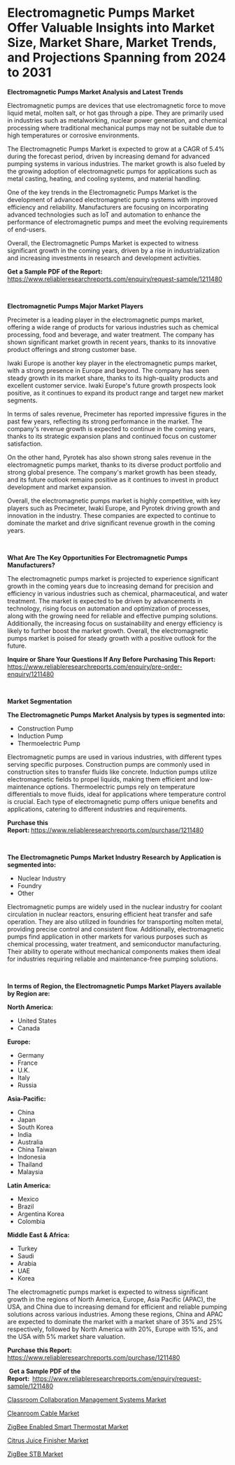 <p><h1>Electromagnetic Pumps Market Offer Valuable Insights into Market Size, Market Share, Market Trends, and Projections Spanning from 2024 to 2031</h1></p><p><strong>Electromagnetic Pumps Market Analysis and Latest Trends</strong></p>
<p><p>Electromagnetic pumps are devices that use electromagnetic force to move liquid metal, molten salt, or hot gas through a pipe. They are primarily used in industries such as metalworking, nuclear power generation, and chemical processing where traditional mechanical pumps may not be suitable due to high temperatures or corrosive environments. </p><p>The Electromagnetic Pumps Market is expected to grow at a CAGR of 5.4% during the forecast period, driven by increasing demand for advanced pumping systems in various industries. The market growth is also fueled by the growing adoption of electromagnetic pumps for applications such as metal casting, heating, and cooling systems, and material handling.</p><p>One of the key trends in the Electromagnetic Pumps Market is the development of advanced electromagnetic pump systems with improved efficiency and reliability. Manufacturers are focusing on incorporating advanced technologies such as IoT and automation to enhance the performance of electromagnetic pumps and meet the evolving requirements of end-users.</p><p>Overall, the Electromagnetic Pumps Market is expected to witness significant growth in the coming years, driven by a rise in industrialization and increasing investments in research and development activities.</p></p>
<p><strong>Get a Sample PDF of the Report:&nbsp;</strong> <a href="https://www.reliableresearchreports.com/enquiry/request-sample/1211480">https://www.reliableresearchreports.com/enquiry/request-sample/1211480</a></p>
<p>&nbsp;</p>
<p><strong>Electromagnetic Pumps Major Market Players</strong></p>
<p><p>Precimeter is a leading player in the electromagnetic pumps market, offering a wide range of products for various industries such as chemical processing, food and beverage, and water treatment. The company has shown significant market growth in recent years, thanks to its innovative product offerings and strong customer base.</p><p>Iwaki Europe is another key player in the electromagnetic pumps market, with a strong presence in Europe and beyond. The company has seen steady growth in its market share, thanks to its high-quality products and excellent customer service. Iwaki Europe's future growth prospects look positive, as it continues to expand its product range and target new market segments.</p><p>In terms of sales revenue, Precimeter has reported impressive figures in the past few years, reflecting its strong performance in the market. The company's revenue growth is expected to continue in the coming years, thanks to its strategic expansion plans and continued focus on customer satisfaction.</p><p>On the other hand, Pyrotek has also shown strong sales revenue in the electromagnetic pumps market, thanks to its diverse product portfolio and strong global presence. The company's market growth has been steady, and its future outlook remains positive as it continues to invest in product development and market expansion.</p><p>Overall, the electromagnetic pumps market is highly competitive, with key players such as Precimeter, Iwaki Europe, and Pyrotek driving growth and innovation in the industry. These companies are expected to continue to dominate the market and drive significant revenue growth in the coming years.</p></p>
<p>&nbsp;</p>
<p><strong>What Are The Key Opportunities For Electromagnetic Pumps Manufacturers?</strong></p>
<p><p>The electromagnetic pumps market is projected to experience significant growth in the coming years due to increasing demand for precision and efficiency in various industries such as chemical, pharmaceutical, and water treatment. The market is expected to be driven by advancements in technology, rising focus on automation and optimization of processes, along with the growing need for reliable and effective pumping solutions. Additionally, the increasing focus on sustainability and energy efficiency is likely to further boost the market growth. Overall, the electromagnetic pumps market is poised for steady growth with a positive outlook for the future.</p></p>
<p><strong>Inquire or Share Your Questions If Any Before Purchasing This Report:</strong> <a href="https://www.reliableresearchreports.com/enquiry/pre-order-enquiry/1211480">https://www.reliableresearchreports.com/enquiry/pre-order-enquiry/1211480</a></p>
<p>&nbsp;</p>
<p><strong>Market Segmentation</strong></p>
<p><strong>The Electromagnetic Pumps Market Analysis by types is segmented into:</strong></p>
<p><ul><li>Construction Pump</li><li>Induction Pump</li><li>Thermoelectric Pump</li></ul></p>
<p><p>Electromagnetic pumps are used in various industries, with different types serving specific purposes. Construction pumps are commonly used in construction sites to transfer fluids like concrete. Induction pumps utilize electromagnetic fields to propel liquids, making them efficient and low-maintenance options. Thermoelectric pumps rely on temperature differentials to move fluids, ideal for applications where temperature control is crucial. Each type of electromagnetic pump offers unique benefits and applications, catering to different industries and requirements.</p></p>
<p><strong>Purchase this Report:&nbsp;</strong><a href="https://www.reliableresearchreports.com/purchase/1211480">https://www.reliableresearchreports.com/purchase/1211480</a></p>
<p>&nbsp;</p>
<p><strong>The Electromagnetic Pumps Market Industry Research by Application is segmented into:</strong></p>
<p><ul><li>Nuclear Industry</li><li>Foundry</li><li>Other</li></ul></p>
<p><p>Electromagnetic pumps are widely used in the nuclear industry for coolant circulation in nuclear reactors, ensuring efficient heat transfer and safe operation. They are also utilized in foundries for transporting molten metal, providing precise control and consistent flow. Additionally, electromagnetic pumps find application in other markets for various purposes such as chemical processing, water treatment, and semiconductor manufacturing. Their ability to operate without mechanical components makes them ideal for industries requiring reliable and maintenance-free pumping solutions.</p></p>
<p>&nbsp;</p>
<p><strong>In terms of Region, the Electromagnetic Pumps Market Players available by Region are:</strong></p>
<p>
    <p> <strong> North America: </strong>
        <ul>
            <li>United States</li>
            <li>Canada</li>
        </ul>
        </p> 
    <p> <strong> Europe: </strong>
        <ul>
            <li>Germany</li>
            <li>France</li>
            <li>U.K.</li>
            <li>Italy</li>
            <li>Russia</li>
        </ul>
        </p> 
    <p> <strong> Asia-Pacific: </strong>
        <ul>
            <li>China</li>
            <li>Japan</li>
            <li>South Korea</li>
            <li>India</li>
            <li>Australia</li>
            <li>China Taiwan</li>
            <li>Indonesia</li>
            <li>Thailand</li>
            <li>Malaysia</li>
        </ul>
        </p> 
    <p> <strong> Latin America: </strong>
        <ul>
            <li>Mexico</li>
            <li>Brazil</li>
            <li>Argentina Korea</li>
            <li>Colombia</li>
        </ul>
        </p> 
    <p> <strong> Middle East & Africa: </strong>
        <ul>
            <li>Turkey</li>
            <li>Saudi</li>
            <li>Arabia</li>
            <li>UAE</li>
            <li>Korea</li>
        </ul>
    </p>
    </p>
<p><p>The electromagnetic pumps market is expected to witness significant growth in the regions of North America, Europe, Asia Pacific (APAC), the USA, and China due to increasing demand for efficient and reliable pumping solutions across various industries. Among these regions, China and APAC are expected to dominate the market with a market share of 35% and 25% respectively, followed by North America with 20%, Europe with 15%, and the USA with 5% market share valuation.</p></p>
<p><strong>Purchase this Report: </strong><a href="https://www.reliableresearchreports.com/purchase/1211480">https://www.reliableresearchreports.com/purchase/1211480</a></p>
<p>&nbsp;<strong>Get a Sample PDF of the Report:&nbsp;&nbsp;</strong><a href="https://www.reliableresearchreports.com/enquiry/request-sample/1211480">https://www.reliableresearchreports.com/enquiry/request-sample/1211480</a></p>
<p><strong></strong></p>
<p><p><a href="https://medium.com/@brianhernandez1926/classroom-collaboration-management-systems-market-share-evolution-and-market-growth-trends-2024-c0f493274b0c">Classroom Collaboration Management Systems Market</a></p><p><a href="https://medium.com/@brianhernandez1926/cleanroom-cable-market-trends-forecast-and-competitive-analysis-to-2031-fd1a58b3de89">Cleanroom Cable Market</a></p><p><a href="https://medium.com/@brianhernandez1926/zigbee-enabled-smart-thermostat-market-competitive-analysis-market-trends-and-forecast-to-2031-fc264338c876">ZigBee Enabled Smart Thermostat Market</a></p><p><a href="https://medium.com/@brianhernandez1926/analyzing-citrus-juice-finisher-market-global-industry-perspective-and-forecast-2024-to-2031-f945ae93605c">Citrus Juice Finisher Market</a></p><p><a href="https://medium.com/@brianhernandez1926/zigbee-stb-market-size-and-market-trends-complete-industry-overview-2024-to-2031-822d17f8a820">ZigBee STB Market</a></p></p>